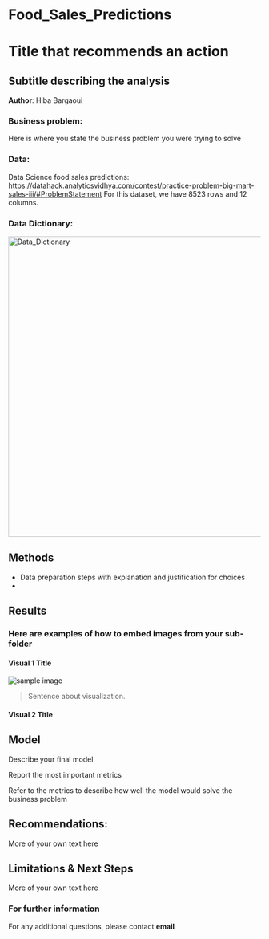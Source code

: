 # Food_Sales_Predictions
# Title that recommends an action
## Subtitle describing the analysis 

**Author**: Hiba Bargaoui 

### Business problem: 

Here is where you state the business problem you were trying to solve


### Data: 
Data Science food sales predictions: https://datahack.analyticsvidhya.com/contest/practice-problem-big-mart-sales-iii/#ProblemStatement
For this dataset, we have 8523 rows and 12 columns. 

### Data Dictionary:
<img width="599" alt="Data_Dictionary" src="https://github.com/HibaBargaoui/Food_Sales_Predictions/assets/135720154/0c60e218-5b8f-4b03-a40c-f34816be2f04">


## Methods
- Data preparation steps with explanation and justification for choices
- 

## Results

### Here are examples of how to embed images from your sub-folder


#### Visual 1 Title
![sample image](project1_sample_image.png)

> Sentence about visualization.

#### Visual 2 Title

## Model

Describe your final model

Report the most important metrics

Refer to the metrics to describe how well the model would solve the business problem

## Recommendations:

More of your own text here


## Limitations & Next Steps

More of your own text here


### For further information


For any additional questions, please contact **email**
